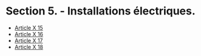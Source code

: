 # Section 5. - Installations électriques.

- [Article X 15](article-x-15.md)
- [Article X 16](article-x-16.md)
- [Article X 17](article-x-17.md)
- [Article X 18](article-x-18.md)
